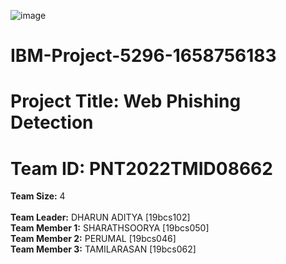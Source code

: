    ![image](https://user-images.githubusercontent.com/113920333/198847233-bf3e8641-e7c8-4208-9871-5b7a2b6740f7.png)

# IBM-Project-5296-1658756183
# Project Title: Web Phishing Detection
# <b>Team ID:</b> PNT2022TMID08662 <br>
<b>Team Size:</b> 4 <br><br>
<b>Team Leader:</b> DHARUN ADITYA [19bcs102]<br>
<b>Team Member 1:</b> SHARATHSOORYA [19bcs050] <br>
<b>Team Member 2:</b> PERUMAL [19bcs046] <br>
<b>Team Member 3:</b> TAMILARASAN [19bcs062] <br>
